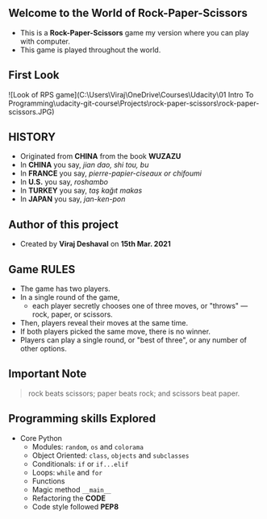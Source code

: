## Welcome to the World of Rock-Paper-Scissors

- This is a **Rock-Paper-Scissors** game my version where you can play with computer.
- This game is played throughout the world.

## First Look

![Look of RPS game](C:\Users\Viraj\OneDrive\Courses\Udacity\01 Intro To Programming\udacity-git-course\Projects\rock-paper-scissors\rock-paper-scissors.JPG)

## HISTORY
- Originated from **CHINA** from the book **WUZAZU**
- In **CHINA** you say, *jian dao, shi tou, bu*
- In **FRANCE** you say, *pierre-papier-ciseaux or chifoumi*
- In **U.S.** you say, *roshambo*
- In **TURKEY** you say, *taş kağıt makas*
- In **JAPAN** you say, *jan-ken-pon*

## Author of this project

* Created by **Viraj Deshaval** on **15th Mar. 2021**

## Game RULES

* The game has two players.
* In a single round of the game,
  - each player secretly chooses one of three moves, or "throws" — rock, paper, or scissors.
* Then, players reveal their moves at the same time.
* If both players picked the same move, there is no winner.
* Players can play a single round, or "best of three", or any number of other options.

## Important Note

  > rock beats scissors;
  > paper beats rock; and
  > scissors beat paper.

## Programming skills Explored

* Core Python
  - Modules: `random`, `os` and `colorama`
  - Object Oriented: `class`, `objects` and `subclasses`
  - Conditionals: `if` or `if...elif`
  - Loops: `while` and `for`
  - Functions
  - Magic method `__main__`
  - Refactoring the **CODE**
  - Code style followed **PEP8**
